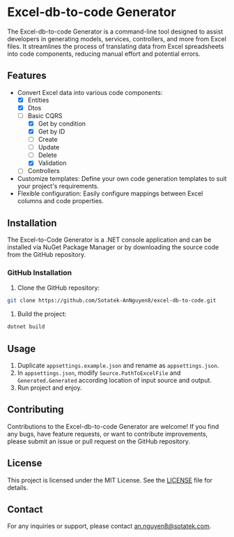 # Excel-db-to-code Generator

The Excel-db-to-code Generator is a command-line tool designed to assist developers in generating models, services, controllers, and more from Excel files. It streamlines the process of translating data from Excel spreadsheets into code components, reducing manual effort and potential errors.

## Features

- Convert Excel data into various code components:
    - [x] Entities
    - [x] Dtos
    - [ ] Basic CQRS
      - [x] Get by condition
      - [x] Get by ID
      - [ ] Create
      - [ ] Update
      - [ ] Delete
      - [x] Validation
    - [ ] Controllers
- Customize templates: Define your own code generation templates to suit your project's requirements.
- Flexible configuration: Easily configure mappings between Excel columns and code properties.

## Installation

The Excel-to-Code Generator is a .NET console application and can be installed via NuGet Package Manager or by downloading the source code from the GitHub repository.

### GitHub Installation

1. Clone the GitHub repository:
```bash
git clone https://github.com/Sotatek-AnNguyen8/excel-db-to-code.git
```

1. Build the project:
```bash
dotnet build
```

## Usage

1. Duplicate `appsettings.example.json` and rename as `appsettings.json`.
2. In `appsettings.json`, modify `Source.PathToExcelFile` and `Generated.Generated` according location of input source and output.
3. Run project and enjoy.

## Contributing

Contributions to the Excel-db-to-code Generator are welcome! If you find any bugs, have feature requests, or want to contribute improvements, please submit an issue or pull request on the GitHub repository.

## License

This project is licensed under the MIT License. See the [LICENSE](https://github.com/Sotatek-AnNguyen8/excel-db-to-code/blob/master/LICENSE) file for details.

## Contact
For any inquiries or support, please contact [an.nguyen8@sotatek.com](mailto:an.nguyen8@sotatek.com).
